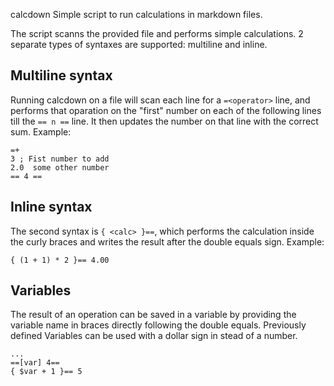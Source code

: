 calcdown
Simple script to run calculations in markdown files.

The script scanns the provided file and performs simple calculations.
2 separate types of syntaxes are supported: multiline and inline.


## Multiline syntax

Running calcdown on a file will scan each line for a `=<operator>` line,
and performs that oparation on the "first" number on each of the following
lines till the `== n ==` line. It then updates the number on that line
with the correct sum. Example:

```
=+
3 ; Fist number to add
2.0  some other number
== 4 ==
```


## Inline syntax

The second syntax is `{ <calc> }==`, which performs the calculation
inside the curly braces and writes the result after the double equals
sign. Example:

```
{ (1 + 1) * 2 }== 4.00
```

## Variables

The result of an operation can be saved in a variable by providing the
variable name in braces directly following the double equals. Previously
defined Variables can be used with a dollar sign in stead of a number.

```
...
==[var] 4==
{ $var + 1 }== 5
```
